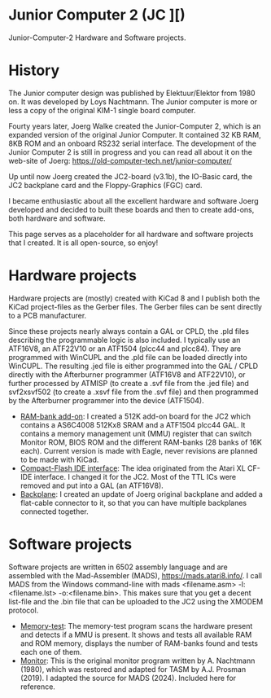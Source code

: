 # Junior Computer 2 (JC ][)
Junior-Computer-2 Hardware and Software projects.

# History
The Junior computer design was published by Elektuur/Elektor from 1980 on. It was developed by Loys Nachtmann. The Junior computer is more or less a copy of the original KIM-1 single board computer.

Fourty years later, Joerg Walke created the Junior-Computer 2, which is an expanded version of the original Junior Computer. It contained 32 KB RAM, 8KB ROM and an onboard RS232 serial interface. The development of the Junior Computer 2 is still in progress and you can read all about it on the web-site of Joerg: https://old-computer-tech.net/junior-computer/

Up until now Joerg created the JC2-board (v3.1b), the IO-Basic card, the JC2 backplane card and the Floppy-Graphics (FGC) card.

I became enthusiastic about all the excellent hardware and software Joerg developed and decided to built these boards and then to create add-ons, both hardware and software.

This page serves as a placeholder for all hardware and software projects that I created. It is all open-source, so enjoy!

# Hardware projects

Hardware projects are (mostly) created with KiCad 8 and I publish both the KiCad project-files as the Gerber files. The Gerber files can be sent directly to a PCB manufacturer.

Since these projects nearly always contain a GAL or CPLD, the .pld files describing the programmable logic is also included. I typically use an ATF16V8, an ATF22V10 or an ATF1504 (plcc44 and plcc84). They are programmed with WinCUPL and the .pld file can be loaded directly into WinCUPL. The resulting .jed file is either programmed into the GAL / CPLD directly with the Afterburner programmer (ATF16V8 and ATF22V10), or further processed by ATMISP (to create a .svf file from the .jed file) and svf2xsvf502 (to create a .xsvf file from the .svf file) and then programmed by the Afterburner programmer into the device (ATF1504).

- [RAM-bank add-on](./Hardware/rambank): I created a 512K add-on board for the JC2 which contains a AS6C4008 512Kx8 SRAM and a ATF1504 plcc44 GAL. It contains a memory management unit (MMU) register that can switch Monitor ROM, BIOS ROM and the different RAM-banks (28 banks of 16K each). Current version is made with Eagle, never revisions are planned to be made with KiCad.
- [Compact-Flash IDE interface](./Hardware/cf_ide): The idea originated from the Atari XL CF-IDE interface. I changed it for the JC2. Most of the TTL ICs were removed and put into a GAL (an ATF16V8).
- [Backplane](./Hardware/backplane/): I created an update of Joerg original backplane and added a flat-cable connector to it, so that you can have multiple backplanes connected together.

# Software projects

Software projects are written in 6502 assembly language and are assembled with the Mad-Assembler (MADS), https://mads.atari8.info/. I call MADS from the Windows command-line with mads <filename.asm> -l:<filename.lst> -o:<filename.bin>. This makes sure that you get a decent list-file and the .bin file that can be uploaded to the JC2 using the XMODEM protocol.

- [Memory-test](./Software/memtest): The memory-test program scans the hardware present and detects if a MMU is present. It shows and tests all available RAM and ROM memory, displays the number of RAM-banks found and tests each one of them.
- [Monitor](./Software/jc2_mon_1K): This is the original monitor program written by A. Nachtmann (1980), which was restored and adapted for TASM by A.J. Prosman (2019). I adapted the source for MADS (2024). Included here for reference.


